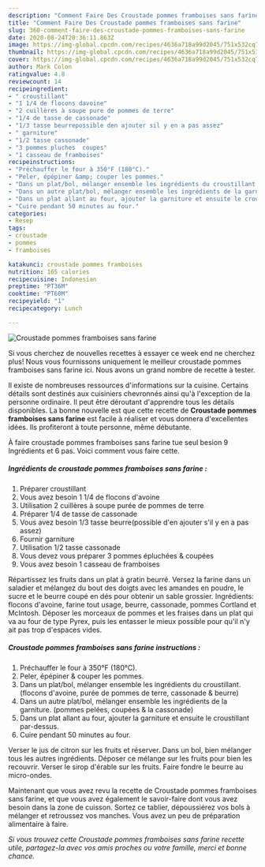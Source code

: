 ```yaml
---
description: "Comment Faire Des Croustade pommes framboises sans farine"
title: "Comment Faire Des Croustade pommes framboises sans farine"
slug: 360-comment-faire-des-croustade-pommes-framboises-sans-farine
date: 2020-08-24T20:36:11.863Z
image: https://img-global.cpcdn.com/recipes/4636a718a99d2045/751x532cq70/croustade-pommes-framboises-sans-farine-photo-principale-de-la-recette.jpg
thumbnail: https://img-global.cpcdn.com/recipes/4636a718a99d2045/751x532cq70/croustade-pommes-framboises-sans-farine-photo-principale-de-la-recette.jpg
cover: https://img-global.cpcdn.com/recipes/4636a718a99d2045/751x532cq70/croustade-pommes-framboises-sans-farine-photo-principale-de-la-recette.jpg
author: Mark Colon
ratingvalue: 4.8
reviewcount: 14
recipeingredient:
- " croustillant"
- "1 1/4 de flocons davoine"
- "2 cuillères à soupe pure de pommes de terre"
- "1/4 de tasse de cassonade"
- "1/3 tasse beurrepossible den ajouter sil y en a pas assez"
- " garniture"
- "1/2 tasse cassonade"
- "3 pommes pluches  coupes"
- "1 casseau de framboises"
recipeinstructions:
- "Préchauffer le four à 350°F (180°C)."
- "Peler, épépiner &amp; couper les pommes."
- "Dans un plat/bol, mélanger ensemble les ingrédients du croustillant. (flocons d&#39;avoine, purée de pommes de terre, cassonade &amp; beurre)"
- "Dans un autre plat/bol, mélanger ensemble les ingrédients de la garniture. (pommes pelées, coupées &amp; la cassonade)"
- "Dans un plat allant au four, ajouter la garniture et ensuite le croustillant par-dessus."
- "Cuire pendant 50 minutes au four."
categories:
- Resep
tags:
- croustade
- pommes
- framboises

katakunci: croustade pommes framboises 
nutrition: 165 calories
recipecuisine: Indonesian
preptime: "PT36M"
cooktime: "PT60M"
recipeyield: "1"
recipecategory: Lunch

---
```



![Croustade pommes framboises sans farine](https://img-global.cpcdn.com/recipes/4636a718a99d2045/751x532cq70/croustade-pommes-framboises-sans-farine-photo-principale-de-la-recette.jpg)

Si vous cherchez de nouvelles recettes à essayer ce week end ne cherchez plus! Nous vous fournissons uniquement le meilleur croustade pommes framboises sans farine ici. Nous avons un grand nombre de recette à tester.

Il existe de nombreuses ressources d'informations sur la cuisine. Certains détails sont destinés aux cuisiniers chevronnés ainsi qu'à l'exception de la personne ordinaire. Il peut être déroutant d'apprendre tous les détails disponibles. La bonne nouvelle est que cette recette de <strong> Croustade pommes framboises sans farine </strong> est facile à réaliser et vous donnera d'excellentes idées. Ils profiteront à toute personne, même débutante.

<!--inarticleads1-->

À faire croustade pommes framboises sans farine tue seul besion 9 Ingrédients et 6 pas. Voici comment vous faire cette.

##### Ingrédients de croustade pommes framboises sans farine :

1. Préparer  croustillant
1. Vous avez besoin 1 1/4 de flocons d&#39;avoine
1. Utilisation 2 cuillères à soupe purée de pommes de terre
1. Préparer 1/4 de tasse de cassonade
1. Vous avez besoin 1/3 tasse beurre(possible d&#39;en ajouter s&#39;il y en a pas assez)
1. Fournir  garniture
1. Utilisation 1/2 tasse cassonade
1. Vous devez vous préparer 3 pommes épluchées &amp; coupées
1. Vous avez besoin 1 casseau de framboises


Répartissez les fruits dans un plat à gratin beurré. Versez la farine dans un saladier et mélangez du bout des doigts avec les amandes en poudre, le sucre et le beurre coupé en dés pour obtenir un sable grossier. Ingrédients: flocons d&#39;avoine, farine tout usage, beurre, cassonade, pommes Cortland et McIntosh. Déposer les morceaux de pommes et les fraises dans un plat qui va au four de type Pyrex, puis les entasser le mieux possible pour qu&#39;il n&#39;y ait pas trop d&#39;espaces vides. 

<!--inarticleads2-->

##### Croustade pommes framboises sans farine instructions :

1. Préchauffer le four à 350°F (180°C).
1. Peler, épépiner &amp; couper les pommes.
1. Dans un plat/bol, mélanger ensemble les ingrédients du croustillant. (flocons d&#39;avoine, purée de pommes de terre, cassonade &amp; beurre)
1. Dans un autre plat/bol, mélanger ensemble les ingrédients de la garniture. (pommes pelées, coupées &amp; la cassonade)
1. Dans un plat allant au four, ajouter la garniture et ensuite le croustillant par-dessus.
1. Cuire pendant 50 minutes au four.


Verser le jus de citron sur les fruits et réserver. Dans un bol, bien mélanger tous les autres ingrédients. Déposer ce mélange sur les fruits pour bien les recouvrir. Verser le sirop d&#39;érable sur les fruits. Faire fondre le beurre au micro-ondes. 

<!--inarticleads1-->

<p>
Maintenant que vous avez revu la recette de Croustade pommes framboises sans farine, et que vous avez également le savoir-faire dont vous avez besoin dans la zone de cuisson. Sortez ce tablier, dépoussiérez vos bols à mélanger et retroussez vos manches. Vous avez un peu de préparation alimentaire à faire.
</p>

<p>
<i>Si vous trouvez cette Croustade pommes framboises sans farine recette utile, partagez-la avec vos amis proches ou votre famille, merci et bonne chance.</i>
</p>
